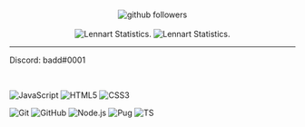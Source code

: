 <p align="center">
    <img src="" />
</p>

<p align="center">
    <img src="https://img.shields.io/github/followers/badddev?label=Follow&style=social" alt="github followers" /><br>
    <br>
    <img src="https://github-readme-stats.vercel.app/api?username=badddev&show_icons=true&custom_title=badddev%20Github%20Stats&theme=dark" alt="Lennart Statistics." />
    <img src="https://github-readme-stats.vercel.app/api/top-langs/?username=badddev&layout=compact&theme=dark" alt="Lennart Statistics." />

</p>
<hr>

Discord: badd#0001

<br>

![JavaScript](https://img.shields.io/badge/-JavaScript-000000?style=for-the-badge&logo=javascript)
![HTML5](https://img.shields.io/badge/-HTML5-000000?style=for-the-badge&logo=HTML5)
![CSS3](https://img.shields.io/badge/-CSS3-000000?style=for-the-badge&logo=CSS3&logoColor=3799d6)

![Git](https://img.shields.io/badge/-Git-000000?style=for-the-badge&logo=git&logoColor=F05032)
![GitHub](https://img.shields.io/badge/-GitHub-000000?style=for-the-badge&logo=github&logoColor=fff)
![Node.js](https://img.shields.io/badge/-Node.js-000000?style=for-the-badge&logo=node.js&logoColor=339933)
![Pug](https://img.shields.io/badge/-Pug-000000?style=for-the-badge&logo=pug&logoColor=f74b00)
![TS](https://img.shields.io/badge/-ts-000000?style=for-the-badge&logo=typescript&logoColor=00acd7)
